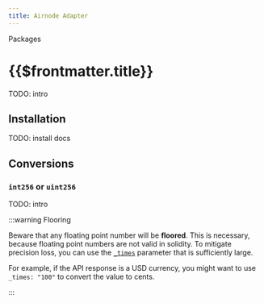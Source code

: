 ```yaml
---
title: Airnode Adapter
---
```


<TitleSpan>Packages</TitleSpan>

# {{$frontmatter.title}}

<TocHeader />
<TOC class="table-of-contents" :include-level="[2,4]" />

TODO: intro

## Installation

TODO: install docs

## Conversions

### `int256` or `uint256`

TODO: intro

:::warning Flooring

Beware that any floating point number will be **floored**. This is necessary,
because floating point numbers are not valid in solidity. To mitigate precision
loss, you can use the [`_times`](../reserved-parameters.md#times) parameter that
is sufficiently large.

For example, if the API response is a USD currency, you might want to use
`_times: "100"` to convert the value to cents.

:::
